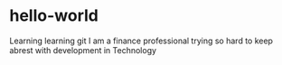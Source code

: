 # hello-world
Learning learning git
I am a finance professional trying so hard to keep abrest with development in Technology
